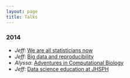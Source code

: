 ```yaml
---
layout: page
title: Talks
---
```



### 2014


* _Jeff_: [We are all statisticians now](https://speakerdeck.com/jtleek/we-are-all-statisticians-now)
* _Jeff_: [Big data and reproducibility](https://speakerdeck.com/jtleek/big-data-and-reproducibility/)
* _Alyssa_: [Adventures in Computational Biology](https://speakerdeck.com/alyssafrazee/adventures-in-computational-biology)
* _Jeff_: [Data science education at JHSPH](http://www.slideshare.net/jtleek/education-37613273)


